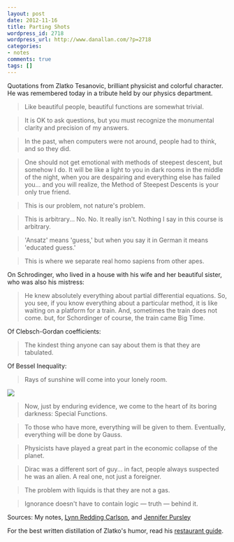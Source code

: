 ```yaml
---
layout: post
date: 2012-11-16
title: Parting Shots
wordpress_id: 2718
wordpress_url: http://www.danallan.com/?p=2718
categories:
- notes
comments: true
tags: []
---
```

Quotations from Zlatko Tesanovic, brilliant physicist and colorful character. He was remembered today in a tribute held by our physics department.

> Like beautiful people, beautiful functions are somewhat trivial.

> It is OK to ask questions, but you must recognize the monumental clarity and precision of my answers.

> In the past, when computers were not around, people had to think, and so they did.

> One should not get emotional with methods of steepest descent, but somehow I do. It will be like a light to you in dark rooms in the middle of the night, when you are despairing and everything else has failed you... and you will realize, the Method of Steepest Descents is your only true friend.

> This is our problem, not nature's problem.

> This is arbitrary... No. No. It really isn't. Nothing I say in this course is arbitrary.

> 'Ansatz' means 'guess,' but when you say it in German it means 'educated guess.'

> This is where we separate real homo sapiens from other apes.

On Schrodinger, who lived in a house with his wife and her beautiful sister, who was also his mistress: 
> He knew absolutely everything about partial differential equations. So, you see, if you know everything about a particular method, it is like waiting on a platform for a train. And, sometimes the train does not come. but, for Schordinger of course, the train came Big Time.

Of Clebsch-Gordan coefficients: 
> The kindest thing anyone can say about them is that they are tabulated.

Of Bessel Inequality:

> Rays of sunshine will come into your lonely room.

![](/static/images/zlatko_teaching.jpg)

> Now, just by enduring evidence, we come to the heart of its boring darkness: Special Functions.

> To those who have more, everything will be given to them. Eventually, everything will be done by Gauss.

> Physicists have played a great part in the economic collapse of the planet.

> Dirac was a different sort of guy... in fact, people always suspected he was an alien. A real one, not just a foreigner.
 
> The problem with liquids is that they are not a gas.
 
> Ignorance doesn't have to contain logic — truth — behind it.
 
Sources: My notes, [Lynn Redding Carlson](https://www.facebook.com/notes/lynn-redding-carlson/flope-sy/49145446250), and [Jennifer Pursley](http://www.pha.jhu.edu/~jpursley/)

For the best written distillation of Zlatko's humor, read his [restaurant guide](http://www.pha.jhu.edu/~zbt/baltofood.html).

